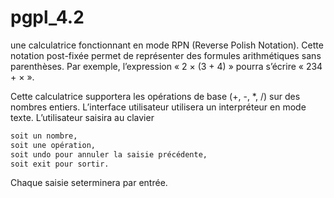 # pgpl_4.2
une calculatrice fonctionnant en mode RPN (Reverse Polish Notation).
Cette notation post-fixée permet de représenter des formules arithmétiques sans parenthèses.
Par exemple, l’expression « 2 × (3 + 4) » pourra s’écrire « 234 + × ».

Cette calculatrice supportera les opérations de base (+, -, *, /) sur des nombres entiers.
L’interface utilisateur utilisera un interpréteur en mode texte.
L’utilisateur saisira au clavier 
```bash
soit un nombre,
soit une opération, 
soit undo pour annuler la saisie précédente,
soit exit pour sortir.
```
Chaque saisie seterminera par entrée.
